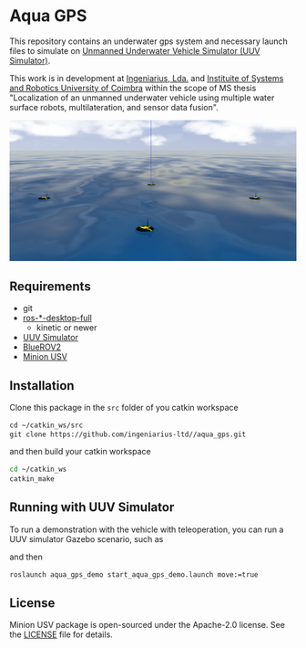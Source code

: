 # Aqua GPS

This repository contains an underwater gps system and necessary launch files to
simulate on [Unmanned Underwater Vehicle Simulator (UUV Simulator)](https://github.com/uuvsimulator/uuv_simulator).

This work is in development at [Ingeniarius, Lda.](http://ingeniarius.pt/) and [Instituite of Systems and Robotics University of Coimbra](https://www.isr.uc.pt/) within the scope of MS thesis "Localization of an unmanned underwater vehicle using multiple water surface robots, multilateration, and sensor data fusion".

<p align="center">
  <img src="doc/imgs/aqua_gps4.png">
</p>


## Requirements

- git
- [ros-\*-desktop-full](http://wiki.ros.org/ROS/Installation)
  - kinetic or newer
- [UUV Simulator](https://uuvsimulator.github.io/)
- [BlueROV2](https://github.com/fredvaz/bluerov2/tree/bluerov2_no_beacon)
- [Minion USV](https://github.com/fredvaz/minion_usv/tree/minionusv_no_hydrophone)



## Installation 

Clone this package in the `src` folder of you catkin workspace

```
cd ~/catkin_ws/src
git clone https://github.com/ingeniarius-ltd//aqua_gps.git
```

and then build your catkin workspace

```bash
cd ~/catkin_ws
catkin_make
```

## Running with UUV Simulator

To run a demonstration with the vehicle with teleoperation, you can run a UUV
simulator Gazebo scenario, such as

and then

```bash
roslaunch aqua_gps_demo start_aqua_gps_demo.launch move:=true 
```

## License

Minion USV package is open-sourced under the Apache-2.0 license. See the
[LICENSE](LICENSE) file for details.
